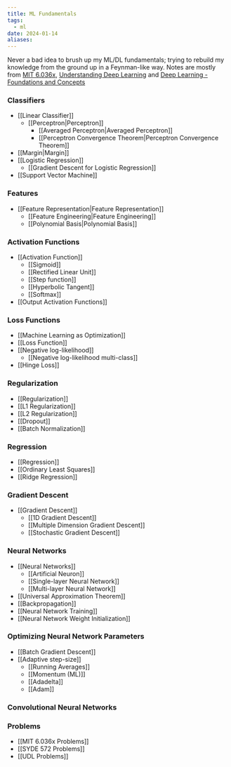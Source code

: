 ```yaml
---
title: ML Fundamentals
tags:
  - ml
date: 2024-01-14
aliases:
---
```

Never a bad idea to brush up my ML/DL fundamentals; trying to rebuild my knowledge from the ground up in a Feynman-like way. Notes are mostly from [MIT 6.036x](https://openlearninglibrary.mit.edu/courses/course-v1:MITx+6.036+1T2019/course/), [Understanding Deep Learning](https://udlbook.github.io/udlbook/) and [Deep Learning - Foundations and Concepts](https://www.bishopbook.com/)

### Classifiers
- [[Linear Classifier]]
	- [[Perceptron|Perceptron]]
		- [[Averaged Perceptron|Averaged Perceptron]]
		- [[Perceptron Convergence Theorem|Perceptron Convergence Theorem]]
- [[Margin|Margin]]
- [[Logistic Regression]]
	- [[Gradient Descent for Logistic Regression]]
- [[Support Vector Machine]]
### Features
- [[Feature Representation|Feature Representation]]
	- [[Feature Engineering|Feature Engineering]]
	- [[Polynomial Basis|Polynomial Basis]]
### Activation Functions
- [[Activation Function]]
	- [[Sigmoid]]
	- [[Rectified Linear Unit]]
	- [[Step function]]
	- [[Hyperbolic Tangent]]
	- [[Softmax]]
- [[Output Activation Functions]]
### Loss Functions
- [[Machine Learning as Optimization]]
- [[Loss Function]]
- [[Negative log-likelihood]]
	- [[Negative log-likelihood multi-class]]
- [[Hinge Loss]]
### Regularization
- [[Regularization]]
- [[L1 Regularization]]
- [[L2 Regularization]]
- [[Dropout]]
- [[Batch Normalization]]
### Regression
- [[Regression]]
- [[Ordinary Least Squares]]
- [[Ridge Regression]]
### Gradient Descent
- [[Gradient Descent]]
	- [[1D Gradient Descent]]
	- [[Multiple Dimension Gradient Descent]]
	- [[Stochastic Gradient Descent]]
### Neural Networks
- [[Neural Networks]]
	- [[Artificial Neuron]]
	- [[Single-layer Neural Network]]
	- [[Multi-layer Neural Network]]
- [[Universal Approximation Theorem]]
- [[Backpropagation]] 
- [[Neural Network Training]]
- [[Neural Network Weight Initialization]]
### Optimizing Neural Network Parameters
- [[Batch Gradient Descent]]
- [[Adaptive step-size]]
	- [[Running Averages]]
	- [[Momentum (ML)]]
	- [[Adadelta]]
	- [[Adam]]
### Convolutional Neural Networks
### Problems
- [[MIT 6.036x Problems]]
- [[SYDE 572 Problems]]
- [[UDL Problems]]